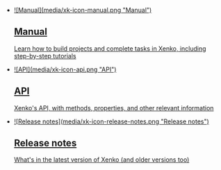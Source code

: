 <style>
	.sideaffix, style+h1{
		display: none;
	}
</style>

# Xenko documentation
<ul class="documentation_list col-md-8 col-sm-12 col-lg-7">
	<li>
		<a href="manual/index.html">
			<div class="xk-documentation-image">
				![Manual](media/xk-icon-manual.png "Manual")
			</div>
			<div class="xk-documentation-chapter">
				<h2>
					Manual
				</h2>
				<div class="xi_arrowLink"></div>
				<p class="hidden-xs">
					Learn how to build projects and complete tasks in Xenko, including step-by-step tutorials
				</p>
			</div>
		</a>
	</li>
	<li>
		<a href="api/SiliconStudio.Xenko.Engine.yml">
			<div class="xk-documentation-image">
				![API](media/xk-icon-api.png "API")
			</div>
			<div class="xk-documentation-chapter">
				<h2>
					API 
				</h2>
				<div class="xi_arrowLink"></div>
				<p class="hidden-xs">
					Xenko's API, with methods, properties, and other relevant information
				</p>
			</div>
		</a>
	</li>
	<li>
		<a href="ReleaseNotes/index.html">
			<div class="xk-documentation-image">
				![Release notes](media/xk-icon-release-notes.png "Release notes")
			</div>
			<div class="xk-documentation-chapter">
				<h2>
					Release notes
				</h2>
				<div class="xi_arrowLink"></div>
				<p class="hidden-xs">
					What's in the latest version of Xenko (and older versions too)
				</p>
			</div>
		</a>
	</li>
</ul>